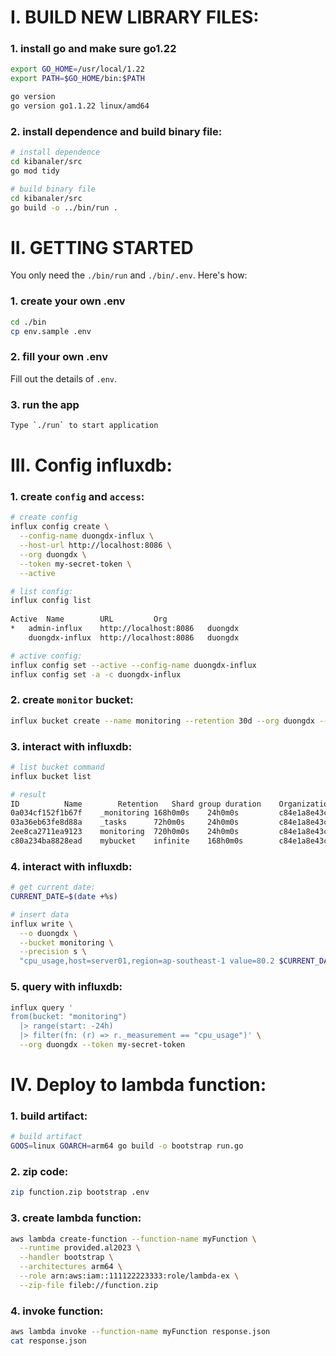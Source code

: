 # I. BUILD NEW LIBRARY FILES: 
### 1. install go and make sure go1.22

```bash
export GO_HOME=/usr/local/1.22
export PATH=$GO_HOME/bin:$PATH

go version
go version go1.1.22 linux/amd64
```
### 2. install dependence and build binary file:
```bash
# install dependence
cd kibanaler/src
go mod tidy

# build binary file
cd kibanaler/src
go build -o ../bin/run .
```

# II. GETTING STARTED
You only need the `./bin/run` and `./bin/.env`.  Here's how:

### 1. create your own .env
```bash
cd ./bin
cp env.sample .env
```

### 2. fill your own .env
Fill out the details of `.env`.

### 3. run the app
```bash
Type `./run` to start application
```

# III. Config influxdb:

### 1. create `config` and `access`:
```bash
# create config
influx config create \
  --config-name duongdx-influx \
  --host-url http://localhost:8086 \
  --org duongdx \
  --token my-secret-token \
  --active

# list config:
influx config list    
  
Active	Name		URL			Org
*	admin-influx	http://localhost:8086	duongdx
	duongdx-influx	http://localhost:8086	duongdx

# active config:
influx config set --active --config-name duongdx-influx
influx config set -a -c duongdx-influx
```

### 2. create `monitor` bucket:
```bash
influx bucket create --name monitoring --retention 30d --org duongdx --token my-secret-token
```

### 3. interact with influxdb: 
```bash
# list bucket command
influx bucket list

# result
ID			Name		Retention	Shard group duration	Organization ID		Schema Type
0a034cf152f1b67f	_monitoring	168h0m0s	24h0m0s			c84e1a8e43c246a0	implicit
03a36eb63fe8d88a	_tasks		72h0m0s		24h0m0s			c84e1a8e43c246a0	implicit
2ee8ca2711ea9123	monitoring	720h0m0s	24h0m0s			c84e1a8e43c246a0	implicit
c80a234ba8828ead	mybucket	infinite	168h0m0s		c84e1a8e43c246a0	implicit
```

### 4. interact with influxdb:
```bash
# get current date:
CURRENT_DATE=$(date +%s)

# insert data
influx write \
  --o duongdx \
  --bucket monitoring \
  --precision s \
  "cpu_usage,host=server01,region=ap-southeast-1 value=80.2 $CURRENT_DATE"
```

### 5. query with influxdb:
```bash
influx query '
from(bucket: "monitoring")
  |> range(start: -24h)
  |> filter(fn: (r) => r._measurement == "cpu_usage")' \
  --org duongdx --token my-secret-token
```

# IV. Deploy to lambda function:

### 1. build artifact:
```bash
# build artifact
GOOS=linux GOARCH=arm64 go build -o bootstrap run.go
```

### 2. zip code:
```bash
zip function.zip bootstrap .env
```

### 3. create lambda function:
```bash
aws lambda create-function --function-name myFunction \
  --runtime provided.al2023 \
  --handler bootstrap \
  --architectures arm64 \
  --role arn:aws:iam::111122223333:role/lambda-ex \
  --zip-file fileb://function.zip
```

### 4. invoke function:
```bash
aws lambda invoke --function-name myFunction response.json
cat response.json
```